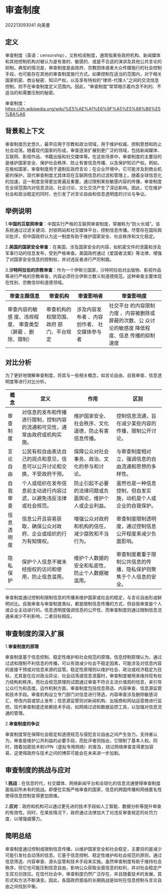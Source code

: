 # 审查制度

202213093041 向美曼

## 定义

审查制度（英语：censorship），又称检阅制度，通常指某些政府机构、新闻媒体和其他控制机构对被认为是有害的、敏感的、或是不合适的演讲及其他公共言论的抑制。典型的情况是，审查制度是由政府、宗教团体或者大众传媒施行的社会控制手段，也可能存在其他的审查制度施行方式。如果控制在适当的范围内，对于相关国家机密、商业秘密、知识产权，以及享有特权的“律师-代理人”之间的交流信息控制，则不在审查制度定义范围内。因此，“审查制度”常常暗示着内含不利的、不适当的和需要压制的秘密。

审查制度：<https://zh.wikipedia.org/wiki/%E5%AE%A1%E6%9F%A5%E5%88%B6%E5%BA%A6>

## 背景和上下文

审查制度历史悠久，最早应用于宗教和政治领域，用于维护权威、控制思想和防止社会动荡。随着现代国家的形成，审查逐渐扩展到更广泛的领域，包括新闻媒体、互联网、影视作品、书籍出版和社交媒体等。在这些场景中，审查制度的主要目的是维护国家安全、保护社会秩序、防止有害信息传播、以及保护知识产权。例如，在极权国家，审查制度用于遏制反政府言论；在企业环境中，它可能涉及到商业机密的保护。现代审查制度尤其体现在互联网信息的过滤和管理上，随着全球信息化的加速，这一制度变得更加普遍且重要。通过限制某些敏感内容的传播，审查制度在全球范围内对信息流动、社会讨论、文化交流产生了深远影响。因此，它在维护社会和政治稳定的同时，也引发了对言论自由和信息透明度的讨论与争议。

## 举例说明

1.**中国的互联网审查**：中国实行严格的互联网审查制度，常被称为“防火长城”。该系统通过过滤关键词、封锁网站和社交媒体平台，控制信息传播。尽管存在国际舆论批评，但中国政府认为这一制度有助于维护国家安全、社会秩序和文化稳定。

2.**美国的国家安全审查**：在美国，涉及国家安全的内容，如机密文件的泄露和涉及军事行动的信息发布，受到严格审查。美国政府通过《爱国者法案》等法律，增强了对国家安全信息的控制权，并对违反者进行严厉制裁。

3.**沙特阿拉伯的宗教审查**：作为一个伊斯兰国家，沙特阿拉伯对出版物、影视作品等进行严格的宗教审查，内容必须符合伊斯兰教义和道德规范。这种审查主要体现在性别、宗教信仰和道德领域。

| 审查主题信息                                                | 审查机构                                 | 审查影响者                                   | 审查影响度                                                                                         |
|------------------|------------------|------------------|------------------|
| 审查内容的敏感 度、违规程度、 审查类型（屏蔽 、删除、限制） | 审查机构的 权限范围、政府 部门、平台规定 | 涉及内容发布者 、内容创作者、 社交媒体参与者 | 社交平台 的内容限制力度 、内容被删除或 屏蔽的次数、公 众讨论的敏感度 降低程度、信息 传播的抑制速度 |

## 对比分析

为了更好地理解审查制度，将其与一些相关概念，如言论自由、自我审查、信息透明度等进行对比分析。

| 概念       | 定义                                                                       | 作用                                                     | 区别                                                               |
|-----------------|---------------------|-----------------|------------------|
| 审查制度   | 对信息的发布和传播进行限制，控制内容的流通和可见性，通常由政府或机构实施。 | 维护国家安全、社会秩序、文化道德，防止有害信息传播。     | 控制信息流通，旨在减少某些内容的传播，限制公开讨论。               |
| 言论自由   | 公民有权自由表达自己的观点和意见，信息可以公开讨论和交换，不受政府干预。   | 保障公众对社会事务、政治、文化的参与和讨论。             | 与审查制度相对立，强调信息的自由流通和思想的多样性。               |
| 自我审查   | 个人或组织在发布信息前主动进行内容过滤，以避免违反法律或社会规范。         | 防止引起不必要的法律问题或负面舆论，维护个人或企业利益。 | 虽然也是一种信息控制，但自发实施，动机是个人或企业的自我保护。     |
| 信息透明度 | 信息公开且容易获取，确保公众对政府、企业或组织的行为有知情权。             | 增强公众对政府和机构的信任，减少腐败和不当行为。         | 审查制度限制透明度，通过控制信息公开程度来减少负面影响。           |
| 隐私保护   | 保护个人信息不被未经授权的访问和使用，防止信息滥用。                       | 维护个人数据的安全和私密性，防止个人数据被滥用。         | 审查制度着重于限制公共信息的传播，隐私保护则聚焦于个人信息的安全。 |

审查制度通过控制和限制信息的传播来维护国家或社会的稳定，与言论自由形成鲜明对比。自我审查与审查制度类似，都是限制信息传播的方式，但自我审查是个人或企业主动进行的。信息透明度强调信息的公开性，而审查制度则通过限制信息流通来减少不利影响，二者目标相反。

## 审查制度的深入扩展

1.**审查制度的原理**

审查制度基于信息控制、稳定性维护和社会规范的原理。信息控制原理认为，通过过滤和限制不利信息的传播，可以有效减少社会不稳定因素，可能涉及对信息内容的直接干预或对信息来源的监管。稳定性原理则以维护社会、政治或经济稳定为目标，尤其是在应对政治异议、社会动荡或信息泄露时，审查制度被用来维持现有权力结构和秩序。而社会规范原理则试图通过审查不符合主流价值观的信息，来引导公众行为和态度。运作机制方面，审查制度包括信息筛选、内容审查、信息源监管和技术手段。审查机构设立专门部门对信息进行筛选，内容审查涉及删除敏感词汇、修改内容或禁止发布；信息源监管则对新闻机构、出版商和网站运营商进行监控。现代审查制度还依赖技术手段，如网络过滤和数据监控工具，以加强对信息流通的管理。

2.**审查制度的争议**

审查制度常在保障社会稳定和道德规范与侵犯言论自由之间产生张力。支持者认为，审查是维护公共利益的必要手段，而批评者则指出，它限制了基本人权。同时，随着加密技术和VPN（虚拟专用网络）的普及，绕过网络审查变得更加容易，这使得政府与技术之间的博弈可能会在未来进一步加剧。

## 审查制度的挑战与应对

1.**挑战**：在信息时代，社交媒体、网络新闻平台和全球化的信息流通使得审查制度面临前所未有的挑战。即便在实施严格审查的国家，信息的跨国传播和网络匿名性使得信息控制变得更加困难。

2.**应对**：政府和机构可以通过更先进的技术手段如人工智能、数据分析等提升审查的有效性。同时，在某些情况下，政府通过法律加大了对违反审查规定的处罚力度，以增强威慑力。

## 简明总结

审查制度通过控制或限制信息传播，以维护国家安全和社会稳定，主要目的是减少可能引发社会动荡的信息。它基于信息控制、稳定性维护和社会规范的原则，通过信息筛选、内容审查、源头监管和技术手段来实施。虽然审查制度有助于维持社会秩序，但它也可能压制信息自由，影响公众获取全面信息的权利，并对社会稳定产生双刃剑效应。在现代社会中，审查制度仍然广泛存在，并且随着技术的发展，其形式和方法不断演变。因此，各国政府面临的长期挑战是如何在信息控制与言论自由之间找到平衡。
